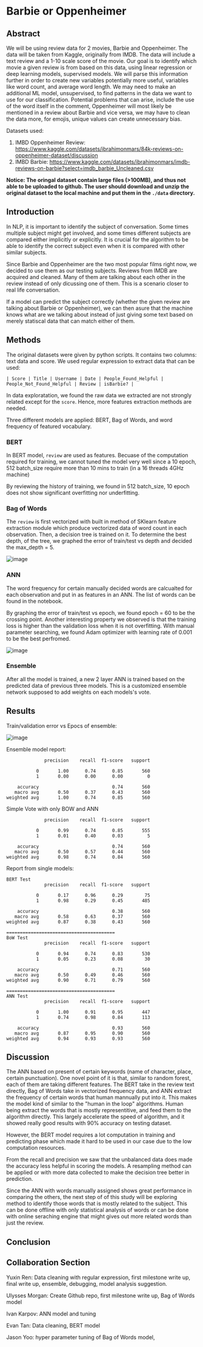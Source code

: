 # Barbie or Oppenheimer

## Abstract

We will be using review data for 2 movies, Barbie and Oppenheimer. The data will be taken from Kaggle, originally from 
IMDB. The data will include a text review and a 1-10 scale score of the movie. Our goal is to identify which movie a 
given review is from based on this data, using linear regression or deep learning models, supervised models. We will 
parse this information further in order to create new variables potentially more useful, variables like word count, and 
average word length. We may need to make an additional ML model, unsupervised, to find patterns in the data we want to 
use for our classification. Potential problems that can arise, include the use of the word itself in the comment, 
Oppenheimer will most likely be mentioned in a review about Barbie and vice versa, we may have to clean the data more, 
for emojis, unique values can create unnecessary bias.

Datasets used:

1. IMBD Oppenheimer Review: https://www.kaggle.com/datasets/ibrahimonmars/84k-reviews-on-oppenheimer-dataset/discussion
2. IMBD Barbie: https://www.kaggle.com/datasets/ibrahimonmars/imdb-reviews-on-barbie?select=imdb_barbie_Uncleaned.csv

**Notice: The oringal dataset contain large files (>100MB), and thus not able to be uploaded to github. The user should 
download and unzip the original dataset to the local machine and put them in the `./data` directory.**

## Introduction

In NLP, it is important to identify the subject of conversation. Some times multiple subject might get involved, and 
some times different subjects are compared either implicitly or explicitly. It is crucial for the algorithm to be able 
to identify the correct subject even when it is compared with other similar subjects.

Since Barbie and Oppenheimer are the two most popular films right now, we decided to use them as our testing subjects.
Reviews from IMDB are acquired and cleaned. Many of them are talking about each other in the review instead of only 
dicussing one of them. This is a scenario closer to real life conversation.

If a model can predict the subject correctly (whether the given review are talking about Barbie or Oppenheimer), we 
can then asure that the machine knows what are we talking about instead of just giving some text based on merely 
statiscal data that can match either of them.

## Methods

The original datasets were given by python scripts. It contains two columns: text data and score. We used regular 
expression to extract data that can be used:

```
| Score | Title | Username | Date | People_Found_Helpful | People_Not_Found_Helpful | Review | isBarbie? |
```

In data exploratation, we found the raw data we extracted are not strongly related except for the `score`.
Hence, more features extraction methods are needed.

Three different models are applied: BERT, Bag of Words, and word frequency of featured vocabulary.

### BERT

In BERT model, `review` are used as features. Becuase of the computation required for training, we cannot tuned
the model very well since a 10 epoch, 512 batch_size require more than 10 mins to train (in a 16 threads 4GHz machine)

By reviewing the history of training, we found in 512 batch_size, 10 epoch does not show significant overfitting 
nor underfitting.

### Bag of Words

The `review` is first vectorized with built in method of SKlearn feature extraction module which produce vectorized 
data of word count in each observation. Then, a decision tree is trained on it. To determine the best depth, 
of the tree, we graphed the error of train/test vs depth and decided the max_depth = 5.

![image](https://github.com/upmorgan/ECS171_GroupProject/assets/45218090/1f015967-313f-4abf-830d-7d48fb41c6df)


### ANN

The word frequency for certain manually decided words are calcualted for each observation and put in as features 
in an ANN. The list of words can be found in the notebook.

By graphing the error of train/test vs epoch, we found epoch = 60 to be the crossing point. Another 
interesting property we observed is that the training loss is higher than the validation loss when it is not 
overfitting. With manual parameter searching, we found Adam optimizer with learning rate of 0.001 to be the 
best perfromed.

![image](https://github.com/upmorgan/ECS171_GroupProject/assets/45218090/d8946b18-01b1-431e-a057-ed7df8041a08)

### Ensemble

After all the model is trained, a new 2 layer ANN is trained based on the predicted data of previous three 
models. This is a customized ensemble network supposed to add weights on each models's vote.

## Results

Train/validation error vs Epocs of ensemble:

![image](https://github.com/upmorgan/ECS171_GroupProject/assets/45218090/bf8b9c38-c992-4502-b859-b23319a84495)

Ensemble model report:

```
              precision    recall  f1-score   support

           0       1.00      0.74      0.85       560
           1       0.00      0.00      0.00         0

    accuracy                           0.74       560
   macro avg       0.50      0.37      0.43       560
weighted avg       1.00      0.74      0.85       560
```

Simple Vote with only BOW and ANN

```
              precision    recall  f1-score   support

           0       0.99      0.74      0.85       555
           1       0.01      0.40      0.03         5

    accuracy                           0.74       560
   macro avg       0.50      0.57      0.44       560
weighted avg       0.98      0.74      0.84       560
```

Report from single models:

```
BERT Test
              precision    recall  f1-score   support

           0       0.17      0.96      0.29        75
           1       0.98      0.29      0.45       485

    accuracy                           0.38       560
   macro avg       0.58      0.63      0.37       560
weighted avg       0.87      0.38      0.43       560

========================================
BoW Test
              precision    recall  f1-score   support

           0       0.94      0.74      0.83       530
           1       0.05      0.23      0.08        30

    accuracy                           0.71       560
   macro avg       0.50      0.49      0.46       560
weighted avg       0.90      0.71      0.79       560

========================================
ANN Test
              precision    recall  f1-score   support

           0       1.00      0.91      0.95       447
           1       0.74      0.98      0.84       113

    accuracy                           0.93       560
   macro avg       0.87      0.95      0.90       560
weighted avg       0.94      0.93      0.93       560
```

## Discussion

The ANN based on present of certain keywords (name of character, place, certain punctuation). One novel point 
of it is that, similar to random forest, each of them are taking different features. The BERT take in the 
review text directly, Bag of Words take in vectorized frequency data, and ANN extract the frequency of certain 
words that human mannually put into it. This makes the model kind of similar to the "human in the loop"
algorithms. Human being extract the words that is mostly representitive, and feed them to the algorithm 
directly. This largely accelerate the speed of algorithm, and it showed really good results with 90% accuracy 
on testing dataset.

However, the BERT model requires a lot computation in training and predicting phase which made it hard to be 
used in our case due to the low computation resources.

From the recall and precision we saw that the unbalanced data does made the accuracy less helpful in 
scoring the models. A resampling method can be applied or with more data collected to make the decision tree 
better in prediction.

Since the ANN with words manually assigned shows great performance in comparing the others, the next step of 
of this study will be exploring method to identify those words that is mostly related to the subject. This can 
be done offline with only statistical analysis of words or can be done with online seraching engine that might
gives out more related words than just the review.

## Conclusion



## Collaboration Section

Yuxin Ren: Data cleaning with regular expression, first milestone write up, final write up, ensemble, debugging, 
model analysis suggestion.

Ulysses Morgan: Create Github repo, first milestone write up, Bag of Words model

Ivan Karpov: ANN model and tuning

Evan Tan: Data cleaning, BERT model

Jason Yoo: hyper parameter tuning of Bag of Words model, 
